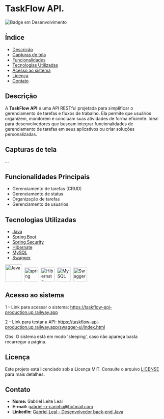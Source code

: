 # TaskFlow API.

![Badge em Desenvolvimento](https://img.shields.io/badge/Status-Em%20Desenvolvimento-yellow)

## Índice

- [Descrição](#descri%C3%A7%C3%A3o)
- [Capturas de tela](#capturas-de-tela)
- [Funcionalidades](#funcionalidades-principais)
- [Tecnologias Utilizadas](#tecnologias-utilizadas)
- [Acesso ao sistema](#acesso-ao-sistema)
- [Licença](#licen%C3%A7a)
- [Contato](#contato)

## Descrição

A **TaskFlow API** é uma API RESTful projetada para simplificar o gerenciamento de tarefas e fluxos de trabalho. Ela permite que usuários
organizem, monitorem e concluam suas atividades de forma eficiente. Ideal para desenvolvedores que buscam integrar funcionalidades de gerenciamento de tarefas em seus aplicativos ou criar soluções personalizadas.

## Capturas de tela

...

## Funcionalidades Principais

- Gerenciamento de tarefas (CRUD)
- Gerenciamento de status
- Organização de tarefas
- Gerenciamento de usuarios

## Tecnologias Utilizadas

- [Java](https://www.java.com/pt-BR/)
- [Spring Boot](https://spring.io/projects/spring-boot)
- [Spring Security](https://spring.io/projects/spring-security)
- [Hibernate](https://hibernate.org)
- [MySQL](https://www.mysql.com)
- [Swagger](https://swagger.io)

<p>
  <img src ="https://cdn.jsdelivr.net/gh/devicons/devicon@latest/icons/java/java-original-wordmark.svg" title="Java" alt="Java" width="55" height="55"/>&nbsp;
  <img src="https://cdn.jsdelivr.net/gh/devicons/devicon@latest/icons/spring/spring-original.svg" title="Spring" alt="spring" width="45" height="45"/>&nbsp;
  <img src="https://cdn.jsdelivr.net/gh/devicons/devicon@latest/icons/hibernate/hibernate-original.svg" title="Hibernate" alt="Hibernate" width="45" height="45"/>&nbsp;
  <img src ="https://cdn.jsdelivr.net/gh/devicons/devicon@latest/icons/mysql/mysql-original.svg" title="MySQL" alt="MySQL" width="45" height="45"/>&nbsp;
  <img src ="https://cdn.jsdelivr.net/gh/devicons/devicon@latest/icons/swagger/swagger-original.svg" title="Swagger" alt="Swagger" width="45" height="45"/>&nbsp;
</p>

## Acesso ao sistema

1 - Link para acessar o sistema: https://taskflow-api-production.up.railway.app</br>

2 - Link para testar a API: https://taskflow-api-production.up.railway.app/swagger-ui/index.html

Obs: O sistema está em modo 'sleeping', caso não apareça basta recarregar a página.

## Licença

Este projeto está licenciado sob a Licença MIT. Consulte o arquivo [LICENSE](LICENSE) para mais detalhes.

## Contato

- **Nome:** Gabriel Leite Leal
- **E-mail:** [gabriel-o-carinha@hotmail.com](mailto:gabriel-o-carinha@hotmail.com)
- **LinkedIn:** [Gabriel Leal - Desenvolvedor back-end Java](https://www.linkedin.com/in/gabrielleiteleal/)
